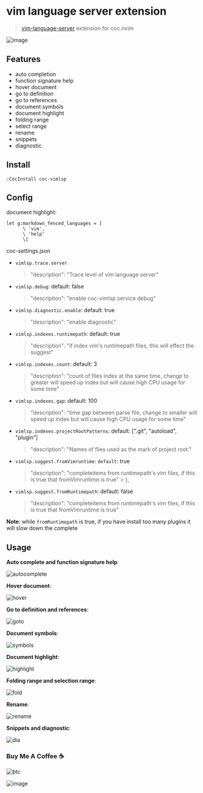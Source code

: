 # vim language server extension

> [vim-language-server](https://github.com/iamcco/vim-language-server)
> extension for coc.nvim

![image](https://user-images.githubusercontent.com/5492542/57384333-019b9880-71e3-11e9-9ee8-7e731944777b.png)

## Features

- auto completion
- function signature help
- hover document
- go to definition
- go to references
- document symbols
- document highlight
- folding range
- select range
- rename
- snippets
- diagnostic

## Install

``` vim
:CocInstall coc-vimlsp
```

## Config

document highlight:

``` vim
let g:markdown_fenced_languages = [
      \ 'vim',
      \ 'help'
      \]
```

coc-settings.json

- `vimlsp.trace.server`
  > "description": "Trace level of vim language server"
- `vimlsp.debug`: default: false
  > "description": "enable coc-vimlsp service debug"
- `vimlsp.diagnostic.enable`: default: true
  > "description": "enable diagnostic"
- `vimlsp.indexes.runtimepath`: default: true
  > "description": "if index vim's runtimepath files, this will effect the suggest"
- `vimlsp.indexes.count`: default: 3
  > "description": "count of files index at the same time, change to greater will speed up index but will cause high CPU usage for some time"
- `vimlsp.indexes.gap`: default: 100
  > "description": "time gap between parse file, change to smaller will speed up index but will cause high CPU usage for some time"
- `vimlsp.indexes.projectRootPatterns`: default: [".git", "autoload", "plugin"]
  > "description": "Names of files used as the mark of project root."
- `vimlsp.suggest.fromVimruntime`: `default`: true
  > "description": "completeitems from runtimepath's vim files, if this is true that fromVimruntime is true"  > },
- `vimlsp.suggest.fromRuntimepath`: default: false
  > "description": "completeitems from runtimepath's vim files, if this is true that fromVimruntime is true"

**Note**: while `fromRuntimepath` is true, if you have install too many plugins it will slow down the complete

## Usage

**Auto complete and function signature help**:

![autocomplete](https://user-images.githubusercontent.com/5492542/81493984-909c2e80-92d7-11ea-9638-d7be3e18e1d1.gif)

**Hover document**:

![hover](https://user-images.githubusercontent.com/5492542/81494066-5aab7a00-92d8-11ea-9ccd-31bd6440e622.gif)

**Go to definition and references**:

![goto](https://user-images.githubusercontent.com/5492542/81494125-c261c500-92d8-11ea-83c0-fecba34ea55e.gif)

**Document symbols**:

![symbols](https://user-images.githubusercontent.com/5492542/81494183-5cc20880-92d9-11ea-9495-a7691420df39.gif)

**Document highlight**:

![highlight](https://user-images.githubusercontent.com/5492542/81494214-b1fe1a00-92d9-11ea-9cc1-0420cddc5cbc.gif)

**Folding range and selection range**:

![fold](https://user-images.githubusercontent.com/5492542/81494276-3bade780-92da-11ea-8c93-bc3d2127a19d.gif)

**Rename**:

![rename](https://user-images.githubusercontent.com/5492542/81494329-aa8b4080-92da-11ea-8a5d-ace5385445e9.gif)

**Snippets and diagnostic**:

![dia](https://user-images.githubusercontent.com/5492542/81494408-503eaf80-92db-11ea-96ac-641d46027623.gif)

### Buy Me A Coffee ☕️

![btc](https://img.shields.io/keybase/btc/iamcco.svg?style=popout-square)

![image](https://user-images.githubusercontent.com/5492542/42771079-962216b0-8958-11e8-81c0-520363ce1059.png)
